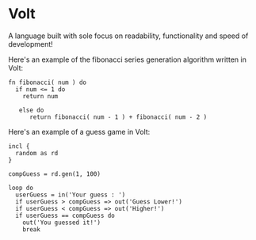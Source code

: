 # Volt
A language built with sole focus on readability, functionality and speed of development!

Here's an example of the fibonacci series generation algorithm written in Volt:
```
fn fibonacci( num ) do
  if num <= 1 do
    return num
    
   else do
      return fibonacci( num - 1 ) + fibonacci( num - 2 )
```

Here's an example of a guess game in Volt:
```
incl {
  random as rd
}

compGuess = rd.gen(1, 100)

loop do
  userGuess = in('Your guess : ')
  if userGuess > compGuess => out('Guess Lower!')
  if userGuess < compGuess => out('Higher!')
  if userGuess == compGuess do
    out('You guessed it!')
    break
```

